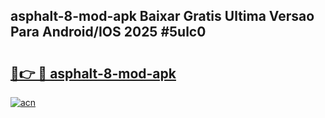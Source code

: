 ## asphalt-8-mod-apk Baixar Gratis Ultima Versao Para Android/IOS 2025 #5ulc0

# <h2><a href="https://ainizakaria.my?title=asphalt-8-mod-apk&ref=20M">🔗👉 🔴 asphalt-8-mod-apk</a></h2>

[![acn](https://github.com/user-attachments/assets/0f9c940e-d8b0-45ae-aac7-cd30a18b3e1c)](https://ainizakaria.my?title=asphalt-8-mod-apk&ref=20M)

